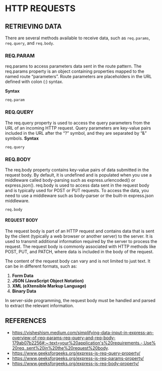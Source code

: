 # HTTP REQUESTS

## RETRIEVING DATA

There are several methods available to receive data, such as `req.params`, `req.query`, and `req.body`.

### REQ.PARAM
req.params to access parameters data sent in  the route pattern. 
The req.params property is an object containing properties mapped to the named route “parameters”. Route parameters are placeholders in the URL defined with colon (:) syntax. 

**Syntax**
  ```
  req.param
  ```

### REQ.QUERY

The req.query property is used to access the query parameters from the URL of an incoming HTTP request. Query parameters are key-value pairs included in the URL after the “?” symbol, and they are separated by “&” symbols.
**Syntax**
```
req.query
```
### REQ.BODY
The req.body property contains key-value pairs of data submitted in the request body. By default, it is undefined and is populated when you use a middleware called body-parsing such as express.urlencoded() or express.json(). 
req.body is used to access data sent in the request body and is typically used for POST or PUT requests. To access the data, you need to use a middleware such as body-parser or the built-in express.json middleware.
```
req.body
```
#### REQUEST BODY

The request body is part of an HTTP request and contains data that is sent by the client (typically a web browser or another server) to the server. It is used to transmit additional information required by the server to process the request. The request body is commonly associated with HTTP methods like POST, PUT, and PATCH, where data is included in the body of the request.

The content of the request body can vary and is not limited to just text. It can be in different formats, such as:
1. **Form Data**
2. **JSON (JavaScript Object Notation)**
3. **XML (eXtensible Markup Language)**
4. **Binary Data**

In server-side programming, the request body must be handled and parsed to extract the relevant information.
## REFERENCES
 - https://visheshism.medium.com/simplifying-data-input-in-express-an-overview-of-req-params-req-query-and-req-body-179ab07b2256#:~:text=your%20application's%20requirements.-,Use%20req.,sent%20in%20the%20request%20body.
 - https://www.geeksforgeeks.org/express-js-req-query-property/
 - https://www.geeksforgeeks.org/express-js-req-params-property/
 - https://www.geeksforgeeks.org/express-js-req-body-property/
